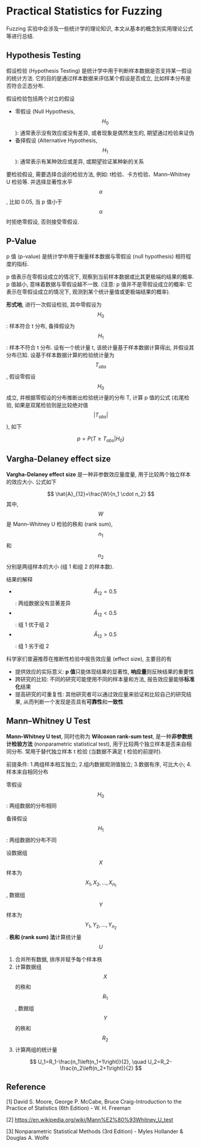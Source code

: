 # Practical Statistics for Fuzzing

Fuzzing 实验中会涉及一些统计学的理论知识, 本文从基本的概念到实用理论公式等进行总结.



## Hypothesis Testing

假设检验 (Hypothesis Testing) 是统计学中用于判断样本数据是否支持某一假设的统计方法. 它的目的是通过样本数据来评估某个假设是否成立, 比如样本分布是否符合正态分布. 

假设检验包括两个对立的假设

+ 零假设 (Null Hypothesis, $$H_0$$): 通常表示没有效应或没有差异, 或者现象是偶然发生的, 期望通过检验来证伪
+ 备择假设 (Alternative Hypothesis, $$H_1$$): 通常表示有某种效应或差异, 或期望验证某种新的关系

要检验假设, 需要选择合适的检验方法, 例如: t检验、卡方检验、Mann–Whitney U 检验等. 并选择显著性水平 $$\alpha$$, 比如 0.05, 当 p 值小于 $$\alpha$$ 时拒绝零假设, 否则接受零假设. 



## P-Value

p 值 (p-value) 是统计学中用于衡量样本数据与零假设 (null hypothesis) 相符程度的指标.

p 值表示在零假设成立的情况下, 观察到当前样本数据或比其更极端的结果的概率. p 值越小, 意味着数据与零假设越不一致. (注意: p 值并不是零假设成立的概率: 它表示在零假设成立的情况下, 观测到某个统计量值或更极端结果的概率). 

**形式地**, 进行一次假设检验, 其中零假设为 $$H_0$$: 样本符合 t 分布, 备择假设为 $$H_1$$: 样本不符合 t 分布. 设有一个统计量 t, 该统计量基于样本数据计算得出, 并假设其分布已知. 设基于样本数据计算的检验统计量为 $$T_{obs}$$, 假设零假设 $$H_0$$ 成立, 并根据零假设的分布推断出检验统计量的分布 T, 计算 p 值的公式 (右尾检验, 如果是双尾检验则是比较绝对值 $$|T_{obs}|$$), 如下


$$
p = P(T \geq T_{obs} | H_0)
$$




## Vargha-Delaney effect size

**Vargha-Delaney effect size** 是一种非参数效应量度量, 用于比较两个独立样本的效应大小. 公式如下


$$
\hat{A}_{12}=\frac{W}{n_1 \cdot n_2}
$$
其中, $$W$$ 是 Mann–Whitney U 检验的秩和 (rank sum), $$n_1$$ 和 $$n_2$$ 分别是两组样本的大小 (组 1 和组 2 的样本数). 

结果的解释

+ $$\hat{A}_{12} = 0.5$$: 两组数据没有显著差异
+ $$\hat{A}_{12} < 0.5$$: 组 1 优于组 2 
+ $$\hat{A}_{12} > 0.5$$: 组 1 劣于组 2 



科学家们普遍推荐在推断性检验中报告效应量 (effect size), 主要目的有

+ 提供效应的实际意义: **p 值**只能体现结果的显著性, **响应量**则反映结果的重要性
+ 跨研究的比较: 不同的研究可能使用不同的样本量和方法, 报告效应量能够**标准化**结果
+ 提高研究的可重复性: 其他研究者可以通过效应量来验证和比较自己的研究结果, 从而判断一个发现是否具有**可靠性**和**一致性**



## Mann–Whitney U Test

**Mann–Whitney U test**, 同时也称为 **Wilcoxon rank-sum test**, 是一种**非参数统计检验方法** (nonparametric statistical test), 用于比较两个独立样本是否来自相同分布. 常用于替代独立样本 t 检验 (当数据不满足 t 检验的前提时). 

前提条件: 1.两组样本相互独立; 2.组内数据观测值独立; 3.数据有序, 可比大小; 4.样本来自相同分布

零假设 $$H_0$$: 两组数据的分布相同

备择假设 $$H_1$$: 两组数据的分布不同



设数据组 $$X$$ 样本为 $$X_1, X_2, ..., X_{n_1}$$, 数据组 $$Y$$ 样本为 $$Y_1, Y_2, ..., Y_{n_2}$$. **秩和 (rank sum) 法**计算统计量 $$U$$ 

1. 合并所有数据, 排序并赋予每个样本秩
2. 计算数据组 $$X$$ 的秩和 $$R_1$$, 数据组 $$Y$$ 的秩和 $$R_2$$
3. 计算两组的统计量

$$
U_1=R_1-\frac{n_1\left(n_1+1\right)}{2}, \quad U_2=R_2-\frac{n_2\left(n_2+1\right)}{2}
$$





## Reference 

[1] David S. Moore, George P. McCabe, Bruce Craig-Introduction to the Practice of Statistics (6th Edition) - W. H. Freeman

[2] https://en.wikipedia.org/wiki/Mann%E2%80%93Whitney_U_test

[3] Nonparametric Statistical Methods (3rd Edition) - Myles Hollander & Douglas A. Wolfe

